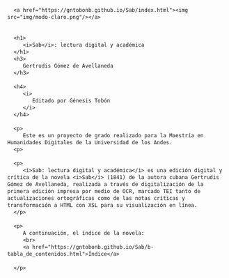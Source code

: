 
   <head>
      <link rel="stylesheet" href="css/b-index.css"/>
      <title>Sab</title>
   </head>
   <body>

      <a href="https://gntobonb.github.io/Sab/index.html"><img src="img/modo-claro.png"/></a>


      <h1>
         <i>Sab</i>: lectura digital y académica
      </h1>
      <h3>
         Gertrudis Gómez de Avellaneda
      </h3>

      <h4>
         <i>
            Editado por Génesis Tobón
         </i>
      </h4>

      <p>
         Este es un proyecto de grado realizado para la Maestría en Humanidades Digitales de la Universidad de los Andes.
      <p>

      <p>
         <i>Sab: lectura digital y académica</i> es una edición digital y crítica de la novela <i>Sab</i> (1841) de la autora cubana Gertrudis Gómez de Avellaneda, realizada a través de digitalización de la primera edición impresa por medio de OCR, marcado TEI tanto de actualizaciones ortográficas como de las notas críticas y transformación a HTML con XSL para su visualización en línea.
      </p>

      <p>
         A continuación, el índice de la novela:
         <br>
         <a href="https://gntobonb.github.io/Sab/b-tabla_de_contenidos.html">Índice</a>

      </p>
